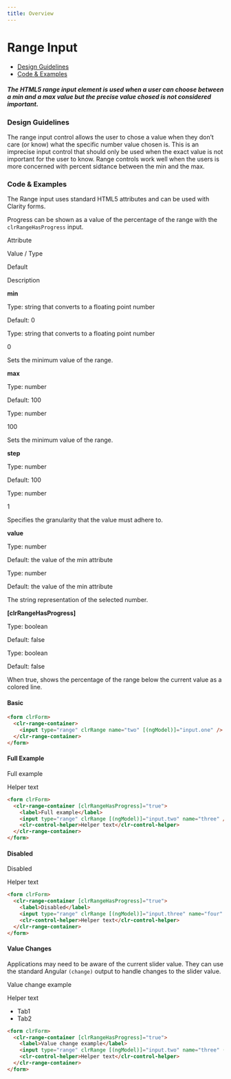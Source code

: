 ```yaml
---
title: Overview
---
```


# Range Input

- [Design Guidelines](/documentation/range#top)
- [Code & Examples](/documentation/range#examples)

##### The HTML5 range input element is used when a user can choose between a min and a max value but the precise value chosed is not considered important.

### Design Guidelines

The range input control allows the user to chose a value when they don’t care (or know) what the specific number value chosen is. This is an imprecise input control that should only be used when the exact value is not important for the user to know. Range controls work well when the users is more concerned with percent sidtance between the min and the max.

### Code & Examples

The Range input uses standard HTML5 attributes and can be used with Clarity forms.

Progress can be shown as a value of the percentage of the range with the `clrRangeHasProgress` input.

Attribute

Value / Type

Default

Description

**min**

Type: string that converts to a floating point number

Default: 0

Type: string that converts to a floating point number

0

Sets the minimum value of the range.

**max**

Type: number

Default: 100

Type: number

100

Sets the minimum value of the range.

**step**

Type: number

Default: 100

Type: number

1

Specifies the granularity that the value must adhere to.

**value**

Type: number

Default: the value of the min attribute

Type: number

Default: the value of the min attribute

The string representation of the selected number.

**\[clrRangeHasProgress\]**

Type: boolean

Default: false

Type: boolean

Default: false

When true, shows the percentage of the range below the current value as a colored line.

#### Basic

```html
<form clrForm>
  <clr-range-container>
    <input type="range" clrRange name="two" [(ngModel)]="input.one" />
  </clr-range-container>
</form>
```

#### Full Example

Full example

Helper text

```html
<form clrForm>
  <clr-range-container [clrRangeHasProgress]="true">
    <label>Full example</label>
    <input type="range" clrRange [(ngModel)]="input.two" name="three" />
    <clr-control-helper>Helper text</clr-control-helper>
  </clr-range-container>
</form>
```

#### Disabled

Disabled

Helper text

```html
<form clrForm>
  <clr-range-container [clrRangeHasProgress]="true">
    <label>Disabled</label>
    <input type="range" clrRange [(ngModel)]="input.three" name="four" [disabled]="disabled" />
    <clr-control-helper>Helper text</clr-control-helper>
  </clr-range-container>
</form>
```

#### Value Changes

Applications may need to be aware of the current slider value. They can use the standard Angular `(change)` output to handle changes to the slider value.

Value change example

Helper text

- Tab1
- Tab2

```html
<form clrForm>
  <clr-range-container [clrRangeHasProgress]="true">
    <label>Value change example</label>
    <input type="range" clrRange [(ngModel)]="input.two" name="three" (change)="rangeChange($event)" />
    <clr-control-helper>Helper text</clr-control-helper>
  </clr-range-container>
</form>
```
